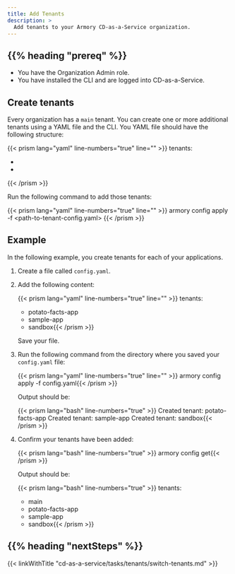 ```yaml
---
title: Add Tenants
description: >
  Add tenants to your Armory CD-as-a-Service organization.
---
```


## {{% heading "prereq" %}}

* You have the Organization Admin role.
* You have installed the CLI and are logged into CD-as-a-Service.

## Create tenants

Every organization has a `main` tenant. You can create one or more additional tenants using a YAML file and the CLI. You YAML file should have the following structure:

{{< prism lang="yaml" line-numbers="true" line="" >}}
tenants:
  - <tenant-name-1>
  - <tenant-name-2>
{{< /prism >}}

Run the following command to add those tenants:

{{< prism lang="yaml" line-numbers="true" line="" >}}
armory config apply -f <path-to-tenant-config.yaml>
{{< /prism >}}

## Example

In the following example, you create tenants for each of your applications.

1. Create a file called `config.yaml`.
1. Add the following content:

   {{< prism lang="yaml" line-numbers="true" line="" >}}
   tenants:
     - potato-facts-app
     - sample-app
     - sandbox{{< /prism >}}

   Save your file.  

1. Run the following command from the directory where you saved your `config.yaml` file:

   {{< prism lang="yaml" line-numbers="true" line="" >}}
   armory config apply -f config.yaml{{< /prism >}}

   Output should be:

   {{< prism lang="bash" line-numbers="true" >}}
   Created tenant: potato-facts-app
   Created tenant: sample-app
   Created tenant: sandbox{{< /prism >}}

1. Confirm your tenants have been added:

   {{< prism lang="bash" line-numbers="true" >}}
   armory config get{{< /prism >}}

   Output should be:

   {{< prism lang="bash" line-numbers="true" >}}
   tenants:
    - main
    - potato-facts-app
    - sample-app
    - sandbox{{< /prism >}}

## {{% heading "nextSteps" %}}

{{< linkWithTitle "cd-as-a-service/tasks/tenants/switch-tenants.md" >}}
